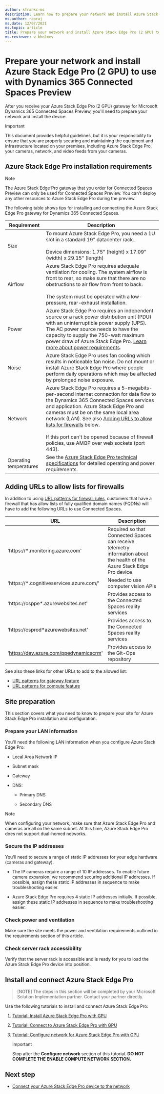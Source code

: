 ```yaml
---
author: kfrankc-ms
description: Learn how to prepare your network and install Azure Stack Edge Pro (2 GPU) to use with Dynamics 365 Connected Spaces Preview.
ms.author: rapraj
ms.date: 12/07/2021
ms.topic: article
title: Prepare your network and install Azure Stack Edge Pro (2 GPU) to use with Dynamics 365 Connected Spaces Preview
ms.reviewer: v-bholmes
--- 
```


# Prepare your network and install Azure Stack Edge Pro (2 GPU) to use with Dynamics 365 Connected Spaces Preview

After you receive your Azure Stack Edge Pro (2 GPU) gateway for Microsoft Dynamics 365 Connected Spaces Preview, you'll need to prepare your network and install the device. 

> [!IMPORTANT]
> This document provides helpful guidelines, but it is your responsibility to ensure that you are properly securing and maintaining the equipment and infrastructure located on your premises, including Azure Stack Edge Pro, your cameras, network, and video feeds from your cameras.

## Azure Stack Edge Pro installation requirements	

> [!NOTE]
> The Azure Stack Edge Pro gateway that you order for Connected Spaces Preview can only be used for Connected Spaces Preview. You can't deploy any other resources to Azure Stack Edge Pro during the preview. 

The following table shows tips for installing and connecting the Azure Stack Edge Pro gateway for Dynamics 365 Connected Spaces.

|Requirement|Description|
|----------------|--------------------------------------------------------------------------------------------|
|Size|To mount Azure Stack Edge Pro, you need a 1U slot in a standard 19" datacenter rack.<br><br>Device dimensions: 1.75" (height) x 17.09" (width) x 29.15" (length)|
|Airflow|Azure Stack Edge Pro requires adequate ventilation for cooling. The system airflow is front to rear, so make sure that there are no obstructions to air flow from front to back.<br><br>The system must be operated with a low-pressure, rear-exhaust installation.|
|Power|Azure Stack Edge Pro requires an independent source or a rack power distribution unit (PDU) with an uninterruptible power supply (UPS). The AC power source needs to have the capacity to supply the 750-watt maximum power draw of Azure Stack Edge Pro. [Learn more about power requirements](/azure/databox-online/azure-stack-edge-technical-specifications-compliance#power-supply-unit-specifications).|
|Noise|Azure Stack Edge Pro uses fan cooling which results in noticeable fan noise. Do not mount or install Azure Stack Edge Pro where people perform daily operations which may be affected by prolonged noise exposure.|
|Network|Azure Stack Edge Pro requires a 5-megabits-per-second internet connection for data flow to the Dynamics 365 Connected Spaces services and application. Azure Stack Edge Pro and cameras must be on the same local area network (LAN). See also [Adding URLs to allow lists for firewalls](ase-install.md#adding-urls-to-allow-lists-for-firewalls) below.<br><br>If this port can't be opened because of firewall policies, use AMQP over web sockets (port 443).|
|Operating temperatures|See the [Azure Stack Edge Pro technical specifications](/azure/databox-online/azure-stack-edge-technical-specifications-compliance) for detailed operating and power requirements.|

## Adding URLs to allow lists for firewalls

In addition to using [URL patterns for firewall rules](/azure/databox-online/azure-stack-edge-system-requirements#url-patterns-for-gateway-feature), customers that have a firewall that has allow lists of fully qualified domain names (FQDNs) will have to add the following URLs to use Connected Spaces.

|URL|Description|
|----------------------------------------------|-----------------------------------------------|
|'https://*.monitoring.azure.com'|Required so that Connected Spaces can receive telemetry information about the health of the Azure Stack Edge Pro device|
|'https://*.cognitiveservices.azure.com/'|Needed to use computer vision APIs|
|'https://csppe*.azurewebsites.net'|Provides access to the Connected Spaces reality services|
|'https://csprod*azurewebsites.net'|Provides access to the Connected Spaces reality services|
|'https://dev.azure.com/ppedynamicscrm'|Provides access to the Git-Ops repository|

See also these links for other URLs to add to the allowed list:

- [URL patterns for gateway feature](/azure/databox-online/azure-stack-edge-gpu-system-requirements#url-patterns-for-gateway-feature)
- [URL patterns for compute feature](/azure/databox-online/azure-stack-edge-gpu-system-requirements#url-patterns-for-compute-feature)

## Site preparation	
This section covers what you need to know to prepare your site for Azure Stack Edge Pro installation and configuration.

### Prepare your LAN information

You'll need the following LAN information when you configure Azure Stack Edge Pro:

- Local Area Network IP

- Subnet mask

- Gateway

- DNS:

   - Primary DNS

   - Secondary DNS

> [!NOTE]
> When configuring your network, make sure that Azure Stack Edge Pro and cameras are all on the same subnet. At this time, Azure Stack Edge Pro does not support dual-homed networks.

### Secure the IP addresses

You'll need to secure a range of static IP addresses for your edge hardware (cameras and gateway). 

- The IP cameras require a range of 10 IP addresses. To enable future camera expansion, we recommend securing additional IP addresses. If possible, assign these static IP addresses in sequence to make troubleshooting easier. 

- Azure Stack Edge Pro requires 4 static IP addresses initially. If possible, assign these static IP addresses in sequence to make troubleshooting easier. 

### Check power and ventilation 

Make sure the site meets the power and ventilation requirements outlined in the requirements section of this article. 

### Check server rack accessibility

Verify that the server rack is accessible and is ready for you to load the Azure Stack Edge Pro device into position.

## Install and connect Azure Stack Edge Pro	

> [NOTE] 
> The steps in this section will be completed by your Microsoft Solution Implementation partner. Contact your partner directly. 

Use the following tutorials to install and connect Azure Stack Edge Pro:

1. [Tutorial: Install Azure Stack Edge Pro with GPU](/azure/databox-online/azure-stack-edge-gpu-deploy-install)

2. [Tutorial: Connect to Azure Stack Edge Pro with GPU](/azure/databox-online/azure-stack-edge-gpu-deploy-connect)

3. [Tutorial: Configure network for Azure Stack Edge Pro with GPU](/azure/databox-online/azure-stack-edge-gpu-deploy-configure-network-compute-web-proxy)

   > [!IMPORTANT]
   > Stop after the **Configure network** section of this tutorial. **DO NOT COMPLETE THE ENABLE COMPUTE NETWORK SECTION.**
    
## Next step

- [Connect your Azure Stack Edge Pro device to the network](ase-connect.md)